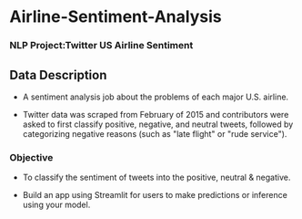 # **Airline-Sentiment-Analysis**

### **NLP Project:Twitter US Airline Sentiment**

## **Data Description**

- A sentiment analysis job about the problems of each major U.S. airline.
  
- Twitter data was scraped from February of 2015 and contributors were asked to first classify positive, negative, and neutral tweets, followed by categorizing negative reasons (such as \"late flight\" or \"rude service\").

### **Objective**
- To classify the sentiment of tweets into the positive, neutral & negative.
  
- Build an app using Streamlit for users to make predictions or inference using your model.
